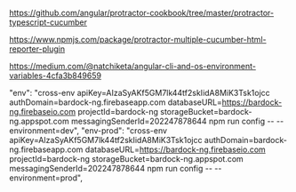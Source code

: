 https://github.com/angular/protractor-cookbook/tree/master/protractor-typescript-cucumber


https://www.npmjs.com/package/protractor-multiple-cucumber-html-reporter-plugin


https://medium.com/@natchiketa/angular-cli-and-os-environment-variables-4cfa3b849659


"env": "cross-env apiKey=AIzaSyAKf5GM7lk44tf2skIidA8MiK3Tsk1ojcc authDomain=bardock-ng.firebaseapp.com databaseURL=https://bardock-ng.firebaseio.com projectId=bardock-ng storageBucket=bardock-ng.appspot.com messagingSenderId=202247878644 npm run config -- --environment=dev",
    "env-prod": "cross-env apiKey=AIzaSyAKf5GM7lk44tf2skIidA8MiK3Tsk1ojcc authDomain=bardock-ng.firebaseapp.com databaseURL=https://bardock-ng.firebaseio.com projectId=bardock-ng storageBucket=bardock-ng.appspot.com messagingSenderId=202247878644 npm run config -- --environment=prod",

